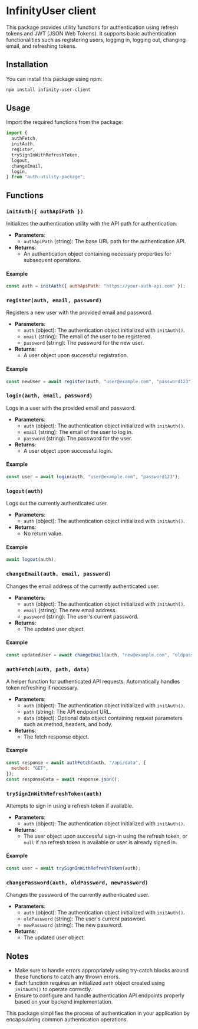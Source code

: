 # InfinityUser client

This package provides utility functions for authentication using refresh tokens and JWT (JSON Web Tokens). It supports basic authentication functionalities such as registering users, logging in, logging out, changing email, and refreshing tokens.

## Installation

You can install this package using npm:

```bash
npm install infinity-user-client
```

## Usage

Import the required functions from the package:

```javascript
import {
  authFetch,
  initAuth,
  register,
  trySignInWithRefreshToken,
  logout,
  changeEmail,
  login,
} from "auth-utility-package";
```

## Functions

### `initAuth({ authApiPath })`

Initializes the authentication utility with the API path for authentication.

- **Parameters**:
  - `authApiPath` (string): The base URL path for the authentication API.
- **Returns**:
  - An authentication object containing necessary properties for subsequent operations.

#### Example

```javascript
const auth = initAuth({ authApiPath: "https://your-auth-api.com" });
```

### `register(auth, email, password)`

Registers a new user with the provided email and password.

- **Parameters**:
  - `auth` (object): The authentication object initialized with `initAuth()`.
  - `email` (string): The email of the user to be registered.
  - `password` (string): The password for the new user.
- **Returns**:
  - A user object upon successful registration.

#### Example

```javascript
const newUser = await register(auth, "user@example.com", "password123");
```

### `login(auth, email, password)`

Logs in a user with the provided email and password.

- **Parameters**:
  - `auth` (object): The authentication object initialized with `initAuth()`.
  - `email` (string): The email of the user to log in.
  - `password` (string): The password for the user.
- **Returns**:
  - A user object upon successful login.

#### Example

```javascript
const user = await login(auth, "user@example.com", "password123");
```

### `logout(auth)`

Logs out the currently authenticated user.

- **Parameters**:
  - `auth` (object): The authentication object initialized with `initAuth()`.
- **Returns**:
  - No return value.

#### Example

```javascript
await logout(auth);
```

### `changeEmail(auth, email, password)`

Changes the email address of the currently authenticated user.

- **Parameters**:
  - `auth` (object): The authentication object initialized with `initAuth()`.
  - `email` (string): The new email address.
  - `password` (string): The user's current password.
- **Returns**:
  - The updated user object.

#### Example

```javascript
const updatedUser = await changeEmail(auth, "new@example.com", "oldpassword");
```

### `authFetch(auth, path, data)`

A helper function for authenticated API requests. Automatically handles token refreshing if necessary.

- **Parameters**:
  - `auth` (object): The authentication object initialized with `initAuth()`.
  - `path` (string): The API endpoint URL.
  - `data` (object): Optional data object containing request parameters such as method, headers, and body.
- **Returns**:
  - The fetch response object.

#### Example

```javascript
const response = await authFetch(auth, "/api/data", {
  method: "GET",
});
const responseData = await response.json();
```

### `trySignInWithRefreshToken(auth)`

Attempts to sign in using a refresh token if available.

- **Parameters**:
  - `auth` (object): The authentication object initialized with `initAuth()`.
- **Returns**:
  - The user object upon successful sign-in using the refresh token, or `null` if no refresh token is available or user is already signed in.

#### Example

```javascript
const user = await trySignInWithRefreshToken(auth);
```

### `changePassword(auth, oldPassword, newPassword)`

Changes the password of the currently authenticated user.

- **Parameters**:
  - `auth` (object): The authentication object initialized with `initAuth()`.
  - `oldPassword` (string): The user's current password.
  - `newPassword` (string): The new password.
- **Returns**:
  - The updated user object.

## Notes

- Make sure to handle errors appropriately using try-catch blocks around these functions to catch any thrown errors.
- Each function requires an initialized `auth` object created using `initAuth()` to operate correctly.
- Ensure to configure and handle authentication API endpoints properly based on your backend implementation.

This package simplifies the process of authentication in your application by encapsulating common authentication operations.
